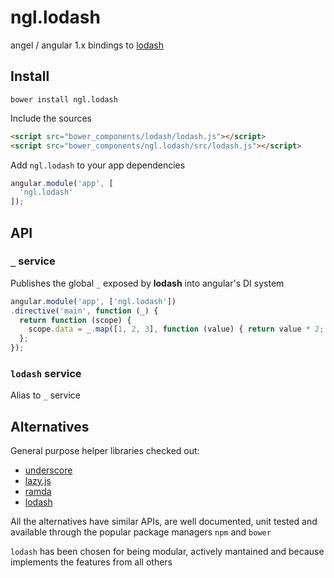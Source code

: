 ngl.lodash
==========

angel / angular 1.x bindings to [lodash](https://github.com/lodash/lodash)

Install
-------

    bower install ngl.lodash

Include the sources

```html
<script src="bower_components/lodash/lodash.js"></script>
<script src="bower_components/ngl.lodash/src/lodash.js"></script>
```

Add `ngl.lodash` to your app dependencies

```js
angular.module('app', [
  'ngl.lodash'
]);
```

API
---

### `_` service

Publishes the global `_` exposed by **lodash** into angular's DI system

```js
angular.module('app', ['ngl.lodash'])
.directive('main', function (_) {
  return function (scope) {
    scope.data = _.map([1, 2, 3], function (value) { return value * 2; });
  };
});
```

### `lodash` service

Alias to `_` service

Alternatives
------------

General purpose helper libraries checked out:

  * [underscore](https://github.com/jashkenas/underscore)
  * [lazy.js](https://github.com/dtao/lazy.js)
  * [ramda](https://github.com/ramda/ramda)
  * [lodash](https://github.com/lodash/lodash)

All the alternatives have similar APIs, are well documented,  unit tested and
available through the popular package managers `npm` and `bower`

`lodash` has been chosen for being modular, actively mantained and because
implements the features from all others
